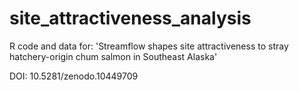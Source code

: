 # site_attractiveness_analysis
R code and data for: 'Streamflow shapes site attractiveness to stray hatchery-origin chum salmon in Southeast Alaska'

DOI: 10.5281/zenodo.10449709
